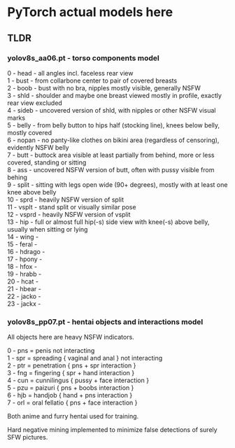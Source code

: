 # PyTorch actual models here

## TLDR

### yolov8s_aa06.pt - torso components model
 
 0 - head   - all angles incl. faceless rear view <br>
 1 - bust   - from collarbone center to pair of covered breasts <br>
 2 - boob   - bust with no bra, nipples mostly visible, generally NSFW <br>
 3 - shld   - shoulder and maybe one breast viewed mostly in profile, exactly rear view excluded <br>
 4 - sideb  - uncovered version of shld, with nipples or other NSFW visual marks <br>
 5 - belly  - from belly button to hips half (stocking line), knees below belly, mostly covered <br>
 6 - nopan  - no panty-like clothes on bikini area (regardless of censoring), evidently NSFW belly <br>
 7 - butt   - buttock area visible at least partially from behind, more or less covered, standing or sitting <br>
 8 - ass    - uncovered NSFW version of butt, often with pussy visible from behing <br>
 9 - split  - sitting with legs open wide (90+ degrees), mostly with at least one knee above belly <br>
10 - sprd   - heavily NSFW version of split <br>
11 - vsplt  - stand split or visually similar pose <br>
12 - vsprd  - heavily NSFW version of vsplit <br>
13 - hip    - full or almost full hip(-s) side view with knee(-s) above belly, usually when sitting or lying <br>
14 - wing   -    <br>
15 - feral  -   <br>
16 - hdrago -  <br>
17 - hpony  -   <br>
18 - hfox   -    <br>
19 - hrabb  -   <br>
20 - hcat   -    <br>
21 - hbear  -   <br>
22 - jacko  -   <br>
23 - jackx  -   <br>


### yolov8s_pp07.pt - hentai objects and interactions model

All objects here are heavy NSFW indicators.

0 - pns = penis not interacting <br>
1 - spr = spreading { vaginal and anal } not interacting <br>
2 - ptr = penetration { pns + spr interaction } <br>
3 - fng = fingering { spr + hand interaction } <br>
4 - cun = cunnilingus { pussy + face interaction } <br>
5 - pzu = paizuri { pns + boobs interaction } <br>
6 - hjb = handjob { hand + pns interaction } <br>
7 - orl = oral fellatio { pns + face interaction } <br>

Both anime and furry hentai used for training.

Hard negative mining implemented to minimize false detections of surely SFW pictures.
